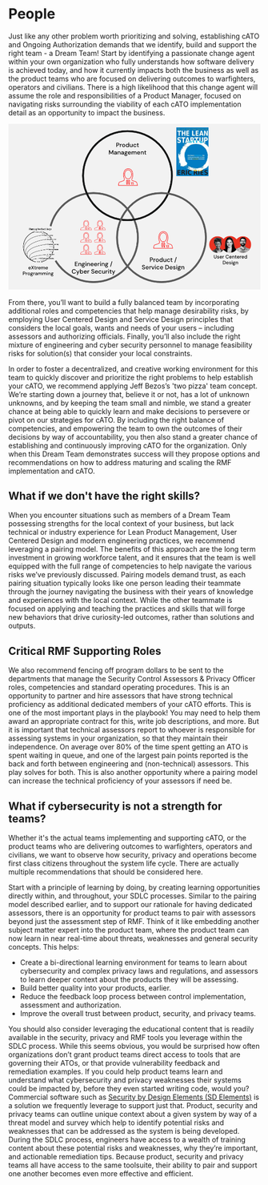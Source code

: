 # People

Just like any other problem worth prioritizing and solving, establishing cATO and Ongoing Authorization demands that we identify, build and support the right team - a Dream Team! Start by identifying a passionate change agent within your own organization who fully understands how software delivery is achieved today, and how it currently impacts both the business as well as the product teams who are focused on delivering outcomes to warfighters, operators and civilians. There is a high likelihood that this change agent will assume the role and responsibilities of a Product Manager, focused on navigating risks surrounding the viability of each cATO implementation detail as an opportunity to impact the business.

![This is an image](images/balanced-team.png)

From there, you’ll want to build a fully balanced team by incorporating additional roles and competencies that help manage desirability risks, by employing User Centered Design and Service Design principles that considers the local goals, wants and needs of your users – including assessors and authorizing officials. Finally, you’ll also include the right mixture of engineering and cyber security personnel to manage feasibility risks for solution(s) that consider your local constraints.

In order to foster a decentralized, and creative working environment for this team to quickly discover and prioritize the right problems to help establish your cATO, we recommend applying Jeff Bezos’s 'two pizza' team concept.  We’re starting down a journey that, believe it or not, has a lot of unknown unknowns, and by keeping the team small and nimble, we stand a greater chance at being able to quickly learn and make decisions to persevere or pivot on our strategies for cATO. By including the right balance of competencies, and empowering the team to own the outcomes of their decisions by way of accountability, you then also stand a greater chance of establishing and continuously improving cATO for the organization. Only when this Dream Team demonstrates success will they propose options and recommendations on how to address maturing and scaling the RMF implementation and cATO.

## What if we don't have the right skills?

When you encounter situations such as members of a Dream Team possessing strengths for the local context of your business, but lack technical or industry experience for Lean Product Management, User Centered Design and modern engineering practices, we recommend leveraging a pairing model. The benefits of this approach are the long term investment in growing workforce talent, and it ensures that the team is well equipped with the full range of competencies to help navigate the various risks we’ve previously discussed. Pairing models demand trust, as each pairing situation typically looks like one person leading their teammate through the journey navigating the business with their years of knowledge and experiences with the local context. While the other teammate is focused on applying and teaching the practices and skills that will forge new behaviors that drive curiosity-led outcomes, rather than solutions and outputs.

## Critical RMF Supporting Roles

We also recommend fencing off program dollars to be sent to the departments that manage the Security Control Assessors & Privacy Officer roles, competencies and standard operating procedures. This is an opportunity to partner and hire assessors that have strong technical proficiency as additional dedicated members of your cATO efforts. This is one of the most important plays in the playbook! You may need to help them award an appropriate contract for this, write job descriptions, and more. But it is important that technical assessors report to whoever is responsible for assessing systems in your organization, so that they maintain their independence. On average over 80% of the time spent getting an ATO is spent waiting in queue, and one of the largest pain points reported is the back and forth between engineering and (non-technical) assessors. This play solves for both. This is also another opportunity where a pairing model can increase the technical proficiency of your assessors if need be.

## What if cybersecurity is not a strength for teams?

Whether it's the actual teams implementing and supporting cATO, or the product teams who are delivering outcomes to warfighters, operators and civilians, we want to observe how security, privacy and operations become first class citizens throughout the system life cycle. There are actually multiple recommendations that should be considered here.

Start with a principle of learning by doing, by creating learning opportunities directly within, and throughout, your SDLC processes. Similar to the pairing model described earlier, and to support our rationale for having dedicated assessors, there is an opportunity for product teams to pair with assessors beyond just the assessment step of RMF. Think of it like embedding another subject matter expert into the product team, where the product team can now learn in near real-time about threats, weaknesses and general security concepts. This helps:

- Create a bi-directional learning environment for teams to learn about cybersecurity and complex privacy laws and regulations, and assessors to learn deeper context about the products they will be assessing.
- Build better quality into your products, earlier.
- Reduce the feedback loop process between control implementation, assessment and authorization.
- Improve the overall trust between product, security, and privacy teams.

You should also consider leveraging the educational content that is readily available in the security, privacy and RMF tools you leverage within the SDLC process. While this seems obvious, you would be surprised how often organizations don’t grant product teams direct access to tools that are governing their ATOs, or that provide vulnerability feedback and remediation examples. If you could help product teams learn and understand what cybersecurity and privacy weaknesses their systems could be impacted by, before they even started writing code, would you? Commercial software such as [Security by Design Elements (SD Elements)](https://www.securitycompass.com/sdelements/) is a solution we frequently leverage to support just that. Product, security and privacy teams can outline unique context about a given system by way of a threat model and survey which help to identify potential risks and weaknesses that can be addressed as the system is being developed. During the SDLC process, engineers have access to a wealth of training content about these potential risks and weaknesses, why they’re important, and actionable remediation tips. Because product, security and privacy teams all have access to the same toolsuite, their ability to pair and support one another becomes even more effective and efficient.
